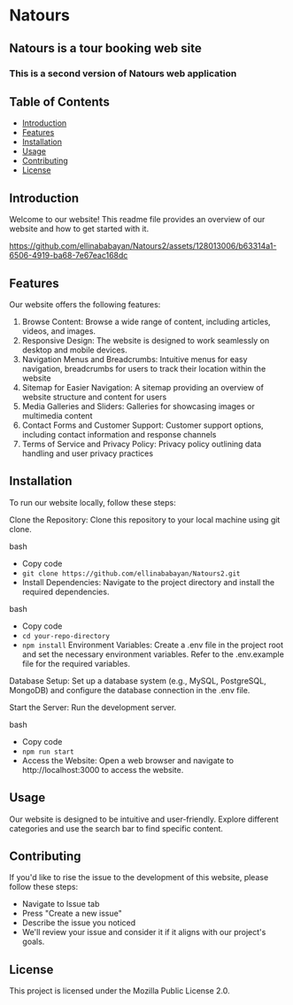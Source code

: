 # Natours

## Natours is a tour booking web site 
### This is a second version of Natours web application


## Table of Contents
- [Introduction](#introduction)
- [Features](#features)
- [Installation](#installation)
- [Usage](#usage)
- [Contributing](#contributing)
- [License](#license)

  
## Introduction
Welcome to our website! This readme file provides an overview of our website and how to get started with it.



https://github.com/ellinababayan/Natours2/assets/128013006/b63314a1-6506-4919-ba68-7e67eac168dc



## Features
Our website offers the following features:

1. Browse Content: Browse a wide range of content, including articles, videos, and images.
2. Responsive Design: The website is designed to work seamlessly on desktop and mobile devices.
3. Navigation Menus and Breadcrumbs: Intuitive menus for easy navigation, breadcrumbs for users to track their location within the website
4. Sitemap for Easier Navigation: A sitemap providing an overview of website structure and content for users
5. Media Galleries and Sliders: Galleries for showcasing images or multimedia content
6. Contact Forms and Customer Support: Customer support options, including contact information and response channels
7. Terms of Service and Privacy Policy: Privacy policy outlining data handling and user privacy practices

## Installation
To run our website locally, follow these steps:

Clone the Repository: Clone this repository to your local machine using git clone.

bash
- Copy code
- `git clone https://github.com/ellinababayan/Natours2.git`
- Install Dependencies: Navigate to the project directory and install the required dependencies.

bash
- Copy code
- `cd your-repo-directory`
- `npm install`
Environment Variables: Create a .env file in the project root and set the necessary environment variables. Refer to the .env.example file for the required variables.

Database Setup: Set up a database system (e.g., MySQL, PostgreSQL, MongoDB) and configure the database connection in the .env file.

Start the Server: Run the development server.

bash
- Copy code
- `npm run start`
- Access the Website: Open a web browser and navigate to http://localhost:3000 to access the website.

## Usage
Our website is designed to be intuitive and user-friendly.
Explore different categories and use the search bar to find specific content.

## Contributing

If you'd like to rise the issue to the development of this website, please follow these steps:

- Navigate to Issue tab
- Press "Create a new issue"
- Describe the issue you noticed
- We'll review your issue and consider it if it aligns with our project's goals.

## License
This project is licensed under the Mozilla Public License 2.0.
